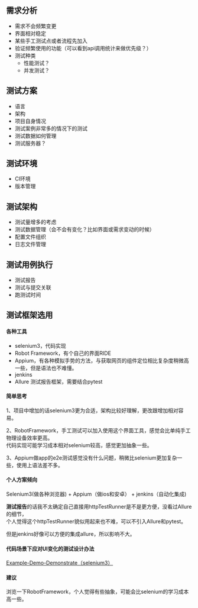 <!--
* @UpdateTime : 2020/4/16 10:06 上午
* @description: 自动化测试调研思考
-->
## 需求分析
- 需求不会频繁变更
- 界面相对稳定
- 某些手工测试点或者流程先加入
- 验证频繁使用的功能（可以看到api调用统计来做优先级？）
- 测试种类
  - 性能测试？
  - 并发测试？
## 测试方案
 - 语言
 - 架构
 - 项目自身情况
  - 测试案例非常多的情况下的测试
  - 测试数据如何管理
  - 测试服务器？
## 测试环境
- CI环境
- 版本管理
## 测试架构
- 测试量增多的考虑
- 测试数据管理（会不会有变化？比如界面或需求变动的时候）
- 配置文件组织
- 日志文件管理
## 测试用例执行
- 测试报告
- 测试与提交关联
- 跑测试时间

## 测试框架选用
#### 各种工具
- selenium3，代码实现
- Robot Framework，有个自己的界面RIDE
- Appium，有各种模拟手势的方法，与获取网页的组件定位相比复杂度稍微高一些，但是语法也不难懂。
- jenkins
- Allure 测试报告框架，需要结合pytest

#### 简单思考
1、项目中增加的话selenium3更为合适，架构比较好理解，更改跟增加相对容易。

2、RobotFramework，手工测试可以加入使用这个界面工具，感觉会比单纯手工物理设备效率更高。  
代码实现可能学习成本相对selenium较高，感觉更加抽象一些。

3、Appium做app的e2e测试感觉没有什么问题，稍微比selenium更加复杂一些，使用上语法差不多。

#### 个人方案倾向
Selenium3(做各种浏览器) + Appium（做ios和安卓） + jenkins（自动化集成) 

**测试报告**的话我不太确定自己直接用httpTestRunner是不是更方便，没看过Allure的细节，  
个人觉得这个httpTestRunner貌似用起来也不难，可以不引入Allure和pytest。 

但是jenkins好像可以方便的集成allure，所以影响不大。

#### 代码场景下应对UI变化的测试设计办法
[Example-Demo-Demonstrate（selenium3）](design-example-description.md)

#### 建议
浏览一下RobotFramework，个人觉得有些抽象，可能会比selenium的学习成本高一些。

